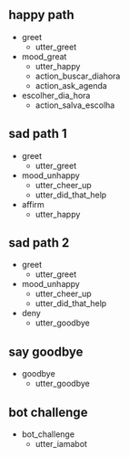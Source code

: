 ## happy path
* greet
  - utter_greet
* mood_great
  - utter_happy
  - action_buscar_diahora
  - action_ask_agenda
* escolher_dia_hora
  - action_salva_escolha

## sad path 1
* greet
  - utter_greet
* mood_unhappy
  - utter_cheer_up
  - utter_did_that_help
* affirm
  - utter_happy

## sad path 2
* greet
  - utter_greet
* mood_unhappy
  - utter_cheer_up
  - utter_did_that_help
* deny
  - utter_goodbye

## say goodbye
* goodbye
  - utter_goodbye

## bot challenge
* bot_challenge
  - utter_iamabot
